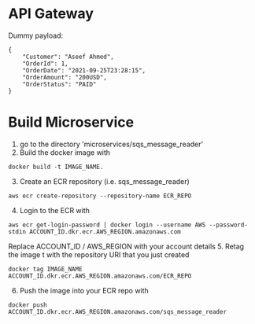 # API Gateway

Dummy payload:

````
{
    "Customer": "Aseef Ahmed",
    "OrderId": 1,
    "OrderDate": "2021-09-25T23:28:15",
    "OrderAmount": "200USD",
    "OrderStatus": "PAID"
}
````

# Build Microservice
1. go to the directory 'microservices/sqs_message_reader'
2. Build the docker image with
````
docker build -t IMAGE_NAME.
````
3. Create an ECR repository (i.e. sqs_message_reader)
````
aws ecr create-repository --repository-name ECR_REPO
````
4. Login to the ECR with
````
aws ecr get-login-password | docker login --username AWS --password-stdin ACCOUNT_ID.dkr.ecr.AWS_REGION.amazonaws.com
````

Replace ACCOUNT_ID / AWS_REGION with your account details
5. Retag the image t with the repository URI that you just created
````
docker tag IMAGE_NAME ACCOUNT_ID.dkr.ecr.AWS_REGION.amazonaws.com/ECR_REPO
````
6. Push the image into your ECR repo with
````
docker push ACCOUNT_ID.dkr.ecr.AWS_REGION.amazonaws.com/sqs_message_reader
````
